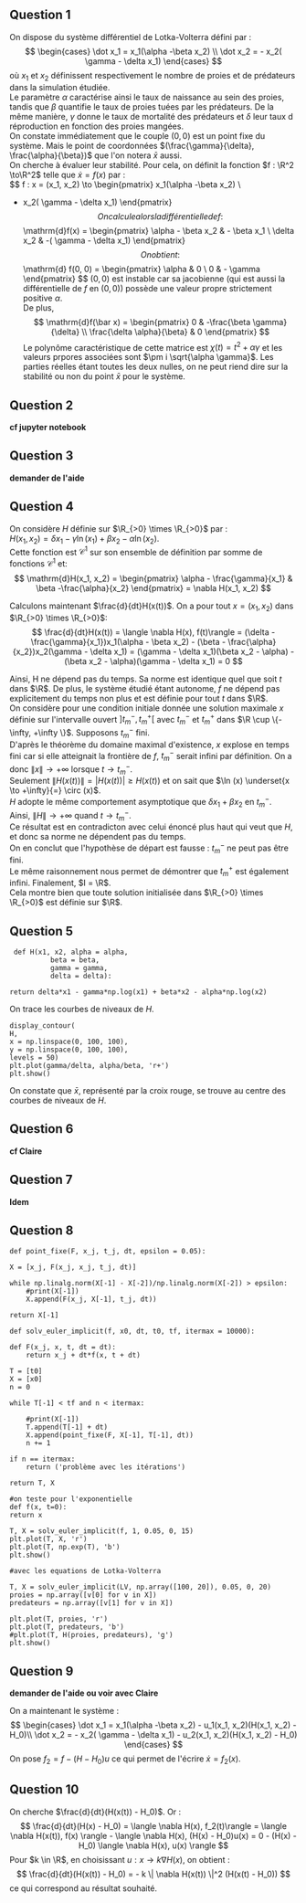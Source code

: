 ## Question 1

On dispose du système différentiel de Lotka-Volterra défini par :
$$
\begin{cases}
\dot x_1 = x_1(\alpha -\beta x_2) \\
\dot x_2 = - x_2( \gamma - \delta x_1) 
\end{cases}
$$
où $x_1$ et $x_2$ définissent respectivement le nombre de proies et de prédateurs dans la simulation étudiée.  
Le paramètre $\alpha$ caractérise ainsi le taux de naissance au sein des proies, tandis que $\beta$ quantifie le taux de proies tuées par les prédateurs.
De la même manière, $\gamma$ donne le taux de mortalité des prédateurs et $\delta$ leur taux d réproduction en fonction des proies mangées.  
On constate immédiatement que le couple $(0, 0)$ est un point fixe du système. Mais le point de coordonnées $(\frac{\gamma}{\delta}, \frac{\alpha}{\beta})$ que l'on notera $\bar x$ aussi.  
On cherche à évaluer leur stabilité. Pour cela, on définit la fonction $f : \R^2 \to\R^2$ telle que $\dot x = f(x)$ par :  
$$
f : x = (x_1, x_2) \to \begin{pmatrix}
x_1(\alpha -\beta x_2) \\
- x_2( \gamma - \delta x_1)
\end{pmatrix}
$$
On calcule alors la différentielle de f : 
$$
\mathrm{d}f(x) = \begin{pmatrix}
\alpha - \beta x_2 & - \beta x_1 \\
\delta x_2 & -( \gamma - \delta x_1)
\end{pmatrix}
$$
On obtient :
$$\mathrm{d} f(0, 0) = \begin{pmatrix}
\alpha & 0 \\ 0 & - \gamma \end{pmatrix}
$$
$(0, 0)$ est instable car sa jacobienne (qui est aussi la différentielle de $f$ en $(0, 0)$) possède une valeur propre strictement positive $\alpha$.  
De plus, 
$$
\mathrm{d}f(\bar x) = \begin{pmatrix}
0 & -\frac{\beta \gamma}{\delta} \\
\frac{\delta \alpha}{\beta} & 0 \end{pmatrix}
$$
Le polynôme caractéristique de cette matrice est $\chi (t) = t^2 + \alpha \gamma$ et les valeurs prpores associées sont $\pm i \sqrt{\alpha \gamma}$. Les parties réelles étant toutes les deux nulles, on ne peut riend dire sur la stabilité ou non du point $\bar x$ pour le système.  


## Question 2
**cf jupyter notebook**

## Question 3
**demander de l'aide**

## Question 4

On considère $H$ définie sur $\R_{>0} \times \R_{>0}$ par :  
 $H(x_1, x_2) = \delta x_1 - \gamma \ln (x_1) + \beta x_2 - \alpha \ln(x_2)$.  
 Cette fonction est $\mathcal{C}^1$ sur son ensemble de définition par somme de fonctions $\mathcal{C}^1$ et:
 $$
 \mathrm{d}H(x_1, x_2) = \begin{pmatrix}
 \alpha - \frac{\gamma}{x_1} &
 \beta -\frac{\alpha}{x_2} \end{pmatrix} = \nabla H(x_1, x_2)
 $$

Calculons maintenant $\frac{d}{dt}H(x(t))$.
On a pour tout $x=(x_1, x_2)$ dans $\R_{>0} \times \R_{>0}$:
$$
\frac{d}{dt}H(x(t)) = \langle \nabla H(x), f(t)\rangle = (\delta - \frac{\gamma}{x_1})x_1(\alpha - \beta x_2) - (\beta - \frac{\alpha}{x_2})x_2(\gamma - \delta x_1) = (\gamma - \delta x_1)(\beta x_2 - \alpha) - (\beta x_2 - \alpha)(\gamma - \delta x_1) = 0
$$

Ainsi, H ne dépend pas du temps. Sa norme est identique quel que soit $t$ dans $\R$.
De plus, le système étudié étant autonome, $f$ ne dépend pas explicitement du temps  non plus et est définie pour tout $t$ dans $\R$.  
On considère pour une condition initiale donnée une solution maximale $x$ définie sur l'intervalle ouvert $]t_m^-, t_m^+[$ avec $t_m^-$ et $t_m^+$ dans $\R \cup \{- \infty, +\infty \}$. Supposons $t_m^-$ fini.  
D'après le théorème du domaine maximal d'existence, $x$ explose en temps fini car si elle atteignait la frontière de $f$, $t_m^-$ serait infini par définition. On a donc $\| x \| \to +\infty$ lorsque $t \to t_m^-$.  
Seulement $\| H(x(t)) \| = |H(x(t))| \ge H(x(t))$ et on sait que $\ln (x) \underset{x \to +\infty}{=} \circ (x)$.  
$H$ adopte le même comportement asymptotique que $\delta x_1 + \beta x_2$ en $t_m^-$.  
Ainsi, $\| H\| \to +\infty$ quand $t \to t_m^-$.  
Ce résultat est en contradicton avec celui énoncé plus haut qui veut que $H$, et donc sa norme ne dépendent pas du temps.  
On en conclut que l'hypothèse de départ est fausse : $t_m^-$ ne peut pas être fini.  
Le même raisonnement nous permet de démontrer que $t_m^+$ est également infini. Finalement, $I = \R$.  
Cela montre bien que toute solution initialisée dans $\R_{>0} \times \R_{>0}$ est définie sur $\R$.


 ## Question 5

     
     def H(x1, x2, alpha = alpha,
              beta = beta,
              gamma = gamma,
              delta = delta):
    
    return delta*x1 - gamma*np.log(x1) + beta*x2 - alpha*np.log(x2)

On trace les courbes de niveaux de $H$.

   
    display_contour(
    H, 
    x = np.linspace(0, 100, 100), 
    y = np.linspace(0, 100, 100), 
    levels = 50)
    plt.plot(gamma/delta, alpha/beta, 'r+')
    plt.show()

On constate que $\bar x$, représenté par la croix rouge, se trouve au centre des courbes de niveaux de $H$.



 ## Question 6  
 **cf Claire**

 ## Question 7
 **Idem**

 ## Question 8
   
   
    def point_fixe(F, x_j, t_j, dt, epsilon = 0.05):
    
    X = [x_j, F(x_j, x_j, t_j, dt)]
    
    while np.linalg.norm(X[-1] - X[-2])/np.linalg.norm(X[-2]) > epsilon:
        #print(X[-1])
        X.append(F(x_j, X[-1], t_j, dt))
    
    return X[-1]
    
    def solv_euler_implicit(f, x0, dt, t0, tf, itermax = 10000):
    
    def F(x_j, x, t, dt = dt):
        return x_j + dt*f(x, t + dt)
    
    T = [t0]
    X = [x0]
    n = 0
    
    while T[-1] < tf and n < itermax:
        
        #print(X[-1])
        T.append(T[-1] + dt)
        X.append(point_fixe(F, X[-1], T[-1], dt))
        n += 1
        
    if n == itermax:
        return ('problème avec les itérations')
    
    return T, X

    #on teste pour l'exponentielle
    def f(x, t=0):
    return x
    
    T, X = solv_euler_implicit(f, 1, 0.05, 0, 15)
    plt.plot(T, X, 'r')
    plt.plot(T, np.exp(T), 'b')
    plt.show()
    
    #avec les equations de Lotka-Volterra

    T, X = solv_euler_implicit(LV, np.array([100, 20]), 0.05, 0, 20)
    proies = np.array([v[0] for v in X])
    predateurs = np.array([v[1] for v in X])

    plt.plot(T, proies, 'r')
    plt.plot(T, predateurs, 'b')
    #plt.plot(T, H(proies, predateurs), 'g')
    plt.show()


## Question 9

**demander de l'aide ou voir avec Claire**

On a maintenant le système :
$$
\begin{cases}
\dot x_1 = x_1(\alpha -\beta x_2) - u_1(x_1, x_2)(H(x_1, x_2) - H_0)\\
\dot x_2 = - x_2( \gamma - \delta x_1) - u_2(x_1, x_2)(H(x_1, x_2) - H_0)
\end{cases}
$$
On pose $f_2 = f - (H - H_0)u$ ce qui permet de l'écrire $\dot x = f_2(x)$.

## Question 10

On cherche $\frac{d}{dt}(H(x(t)) - H_0)$. Or :
$$
\frac{d}{dt}(H(x) - H_0) = \langle \nabla H(x), f_2(t)\rangle
= \langle \nabla H(x(t)), f(x) \rangle - \langle \nabla H(x), (H(x) - H_0)u(x)
= 0 - (H(x) - H_0) \langle \nabla H(x), u(x) \rangle
$$
Pour $k \in \R$, en choisissant $u : x \to k \nabla H(x)$, on obtient :
$$
\frac{d}{dt}(H(x(t)) - H_0) = - k \| \nabla H(x(t)) \|^2 (H(x(t) - H_0))
$$
ce qui correspond au résultat souhaité.



